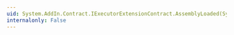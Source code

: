 ```yaml
---
uid: System.AddIn.Contract.IExecutorExtensionContract.AssemblyLoaded(System.String)
internalonly: False
---
```

